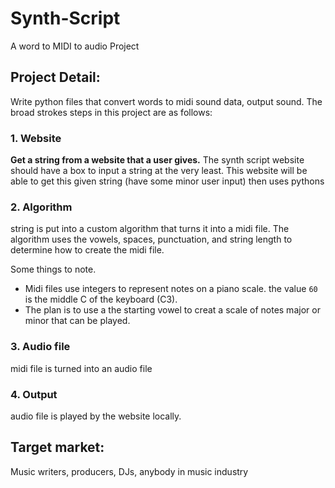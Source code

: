 # Synth-Script
A word to MIDI to audio Project

## Project Detail:
Write python files that convert words to midi sound data, output sound.
The broad strokes steps in this project are as follows:

### 1. Website 
**Get a string from a website that a user gives.**
The synth script website should have a box to input a string at the very least. 
This website will be able to get this given string (have some minor user input) then uses pythons

### 2. Algorithm
string is put into a custom algorithm that turns it into a midi file. 
The algorithm uses the vowels, spaces, punctuation, and string length to determine how to create the midi
file. 

Some things to note. 
- Midi files use integers to represent notes on a piano scale. the value `60` is the middle C of the keyboard
  (C3).
- The plan is to use a the starting vowel to creat a scale of notes major or minor that can be played. 

### 3. Audio file 
midi file is turned into an audio file

### 4. Output 
audio file is played by the website locally.


## Target market:
Music writers, producers, DJs, anybody in music industry




